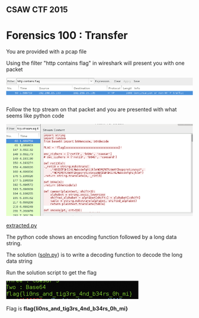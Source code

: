 ## CSAW CTF 2015
# Forensics 100 : Transfer

You are provided with a pcap file

Using the filter "http contains flag" in wireshark will present you with one packet

![01](img/01.png)

Follow the tcp stream on that packet and you are presented with what seems like python code

![02](img/02.png)

[extracted.py](extracted.py)

The python code shows an encoding function followed by a long data string.

The solution ([soln.py](soln.py)) is to write a decoding function to decode the long data string

Run the solution script to get the flag

![03](img/03.png)

Flag is **flag{li0ns_and_tig3rs_4nd_b34rs_0h_mi}**

